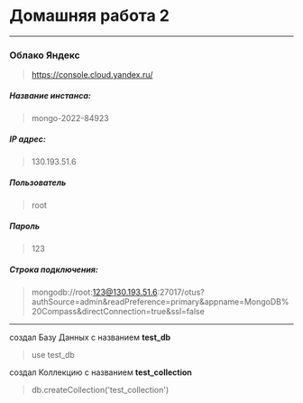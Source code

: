 # Домашняя работа 2

---

### Облако Яндекс

> https://console.cloud.yandex.ru/

##### Название инстанса:

> mongo-2022-84923

##### IP адрес:

> 130.193.51.6

##### Пользователь

> root

##### Пароль

> 123

##### Строка подключения:

> mongodb://root:123@130.193.51.6:27017/otus?authSource=admin&readPreference=primary&appname=MongoDB%20Compass&directConnection=true&ssl=false

---

создал Базу Данных с названием **test_db**

> use test_db

создал Коллекцию с названием **test_collection**

> db.createCollection('test_collection')
